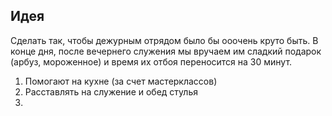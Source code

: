 ## Идея
Сделать так, чтобы дежурным отрядом было бы ооочень круто быть. В конце дня, после вечернего служения мы вручаем им сладкий подарок (арбуз, мороженное) и время их отбоя переносится на 30 минут.

1. Помогают на кухне (за счет мастерклассов)
2. Расставлять на служение и обед стулья
3. 